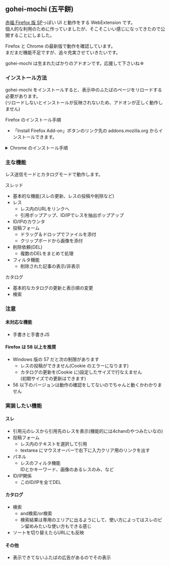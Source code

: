 ## gohei-mochi (五平餅)

[赤福 Firefox 版 SP](https://toshiakisp.github.io/akahuku-firefox-sp/)っぽい UI と動作をする WebExtension です。  
個人的な利用のために作っていましたが、そこそこいい感じになってきたので公開することにしました。

Firefox と Chrome の最新版で動作を確認しています。  
まだまだ機能不足ですが、追々充実させていきたいです。

gohei-mochi は生まれたばかりのアドオンです。応援して下さいね☆


### インストール方法

gohei-mochi をインストールすると、表示中のふたばのページをリロードする必要があります。  
(リロードしないとインストールが反映されないため、アドオンが正しく動作しません)

Firefox のインストール手順
* 「Install Firefox Add-on」ボタンのリンク先の addons.mozilla.org からインストールできます。

<details>
<summary>Chrome のインストール手順</summary>
Zip をダウンロードして解凍した後、以下の手順でインストールすることができます。
<ol>
<li>ブラウザのアドレスバーに「chrome://extensions」と入力します</li>
<li>「拡張機能」タブが開きます</li>
<li>「デベロッパー モード」にチェック</li>
<li>「パッケージ化されていない拡張機能を読み込む」から、ファイル選択ダイアログを表示します</li>
<li>解凍した Zip のフォルダを指定するとインストールできます</li>
</ol>
一時的にインストールしているだけなので、ブラウザを終了させると gohei-mochi は自動的に削除されます。ブラウザを起動すると、再度 gohei-mochi をインストールする必要があります。
</details>


### 主な機能

レス送信モードとカタログモードで動作します。

スレッド
* 基本的な機能(スレの更新、レスの投稿や削除など)
* レス
  + レス内のURLをリンクへ
  + 引用ポップアップ、ID/IPでレスを抽出ポップアップ
* ID/IPのカウンタ
* 投稿フォーム
  + ドラッグ＆ドロップでファイルを添付
  + クリップボードから画像を添付
* 削除依頼(DEL)
  + 複数のDELをまとめて処理
* フィルタ機能
  + 削除された記事の表示/非表示

カタログ
* 基本的なカタログの更新と表示順の変更
* 検索


### 注意
#### 未対応な機能

* 手書きと手書きJS

#### Firefox は 58 以上を推奨
* Windows 版の 57 だと次の制限があります
  + レスの投稿ができません(Cookie のエラーになります)
  + カタログの更新を(Cookie に)設定したサイズで行なえません  
    (初期サイズでの更新はできます)
* 56 以下のバージョンは動作の確認をしてないのでちゃんと動くかわかりません


### 実装したい機能
#### スレ
* 引用元のレスから引用先のレスを表示(機能的には4chanのやつみたいなの)
* 投稿フォーム
  + レス内のテキストを選択して引用
  + textarea にマウスオーバーで右下に入力クリア用のリンクを出す
* パネル
  + レスのフィルタ機能  
    IDとかキーワード、画像のあるレスのみ、など
* ID/IP関係
  + このID/IPを全てDEL

#### カタログ
* 検索
  + and検索/or検索
  + 検索結果は専用のエリアに出るようにして、使い方によってはスレのピン留めみたいな使い方もできる感じ
* ソートを切り替えたらURLにも反映

#### その他
* 表示できてないふたばの広告があるのでその表示
